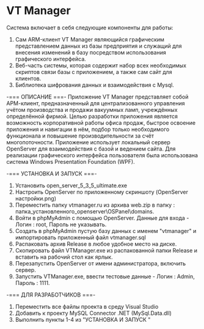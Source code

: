 # VT Manager
Система включает в себя следующие компоненты для работы: 
1. Сам ARM-клиент VT Manager являющийся графическим представлением данных из базы предприятия и служащий для внесения изменений в базу посредством использования графического интерфейса.
2. Веб-часть системы, которая содержит набор всех необходимых скриптов связи базы с приложением, а также сам сайт для клиентов.
3. Библиотека шифрования данных и взаимодействия с Mysql.

-=== ОПИСАНИЕ ===-
Приложение VT Manager представляет собой АРМ-клиент, предназначенный для централизованного управления учётом производства и продажи вакуумных ламп, учреждённых определённой фирмой.
Целью разработки приложения является возможность корпоративной работы офиса продаж, быстрое освоение приложения и навигации в нём, подбор только необходимого функционала и 
повышение производительности за счёт многопоточности. Приложение использует локальный сервер OpenServer для взаимодействия с базой и ведением сайта.
Для реализации графического интерфейса пользователя была использована система Windows Presentation Foundation (WPF).

-=== УСТАНОВКА И ЗАПУСК ===-
1. Установить open_server_5_3_5_ultimate.exe
2. Настроить OpenServer по приложенному скриншоту (OpenServer настройки.png)
3. Переместить папку vtmanager.ru из архива web.zip в папку :  папка_установленного_openserver\OSPanel\domains.
3. Войти в phpMyAdmin с помощью OpenServer. Данные для входа - Логин : root, Пароль не указывать.
4. Создать в phpMyAdmin пустую базу данных с именем "vtmanager" и импортировать приложенный файл vtmanager.sql
5. Распаковать архив Release в любое удобное место на диске.
6. Скопировать файл VTManager.exe из распакованной папки Release и вставить на рабочий стол как ярлык.
7. Перезапустить OpenServer от имени администратора, включить сервер.
8. Запустить VTManager.exe, ввести тестовые данные - Логин : Admin, Пароль : 1111.

-=== ДЛЯ РАЗРАБОТЧИКОВ ===-
1. Переместить все файлы проекта в среду Visual Studio 
2. Добавить к проекту MySQL Connector .NET (MySql.Data.dll)
3. Выполнить пункты 1-4 из "УСТАНОВКА И ЗАПУСК "

